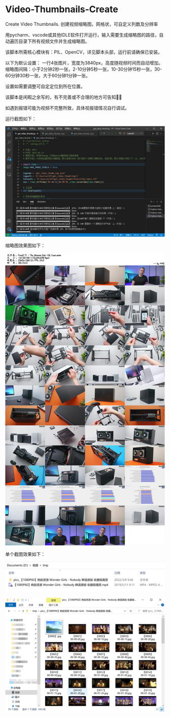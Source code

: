 # Video-Thumbnails-Create
Create Video Thumbnails. 创建视频缩略图，网格状，可自定义列数及分辨率

用pycharm、vscode或其他IDLE软件打开运行，输入需要生成缩略图的路径，自动遍历目录下所有视频文件并生成缩略图。

该脚本所需核心模块有：PIL、OpenCV，详见脚本头部，运行前请确保已安装。

以下为默认设置：
一行4张图片，宽度为3840px，高度随视频时间而自动增加。
缩略图间隔：小于2分钟2秒一张，2-10分钟5秒一张，10-30分钟15秒一张，30-60分钟30秒一张，大于60分钟1分钟一张。

设置如需要调整可自定定位到所在位置。

该脚本是闲暇之余写的，有不完善或不合理的地方可告知🙌🙌

如遇到报错可能为视频不完整所致，具体视报错情况自行调试。

运行截图如下：

![image](https://github.com/Amii-Henin/Video-Thumbnails-Creater/blob/2f48c5e14638d876d04f199eb3bbc5ea6b972669/sample/get_video_thumb_running.jpg)


缩略图效果图如下：

![image](https://github.com/Amii-Henin/Video-Thumbnails-Creater/blob/687a8cfbf00f6cad3093a7b1ee0cb2d528dfd683/FormD%20T1%20-%20The%20Ultimate%20Sub-10L%20Case!_thumb.jpg)


单个截图效果如下：

![image](https://github.com/Amii-Henin/Video-Thumbnails-Creater/blob/47baa639146459899c39fddd458b1fc096cfc162/sample/SinglePic.png)

![image](https://github.com/Amii-Henin/Video-Thumbnails-Creater/blob/47baa639146459899c39fddd458b1fc096cfc162/sample/SinglePics.png)
